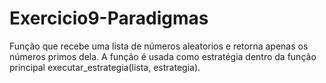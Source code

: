 # Exercicio9-Paradigmas
Função que recebe uma lista de números aleatorios e retorna apenas os números primos dela. A função é usada como estratégia dentro da função principal executar_estrategia(lista, estrategia).
